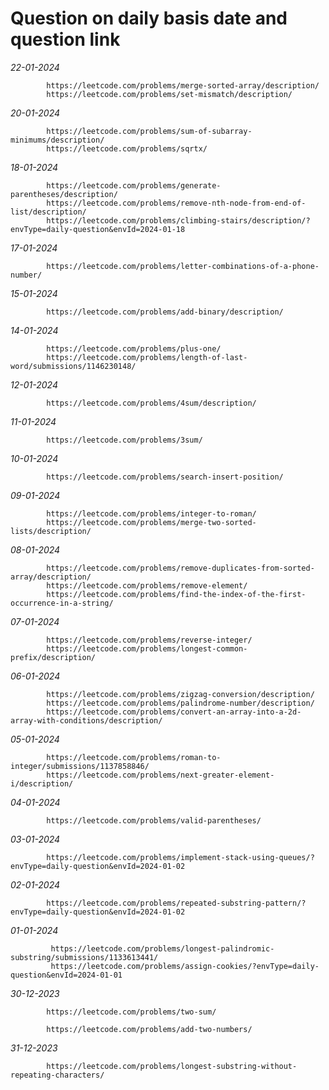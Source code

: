 # Question on daily basis date and question link
*22-01-2024*

            https://leetcode.com/problems/merge-sorted-array/description/
            https://leetcode.com/problems/set-mismatch/description/

*20-01-2024*

            https://leetcode.com/problems/sum-of-subarray-minimums/description/
            https://leetcode.com/problems/sqrtx/
            
*18-01-2024*

            https://leetcode.com/problems/generate-parentheses/description/
            https://leetcode.com/problems/remove-nth-node-from-end-of-list/description/
            https://leetcode.com/problems/climbing-stairs/description/?envType=daily-question&envId=2024-01-18

*17-01-2024*

            https://leetcode.com/problems/letter-combinations-of-a-phone-number/

*15-01-2024*

            https://leetcode.com/problems/add-binary/description/
            
*14-01-2024*
            
            https://leetcode.com/problems/plus-one/
            https://leetcode.com/problems/length-of-last-word/submissions/1146230148/
            
*12-01-2024*

            https://leetcode.com/problems/4sum/description/

*11-01-2024*
            
            https://leetcode.com/problems/3sum/
            
*10-01-2024*

            https://leetcode.com/problems/search-insert-position/

*09-01-2024*

            https://leetcode.com/problems/integer-to-roman/
            https://leetcode.com/problems/merge-two-sorted-lists/description/

*08-01-2024*
            
            https://leetcode.com/problems/remove-duplicates-from-sorted-array/description/
            https://leetcode.com/problems/remove-element/
            https://leetcode.com/problems/find-the-index-of-the-first-occurrence-in-a-string/

*07-01-2024*

            https://leetcode.com/problems/reverse-integer/
            https://leetcode.com/problems/longest-common-prefix/description/

*06-01-2024*

            https://leetcode.com/problems/zigzag-conversion/description/
            https://leetcode.com/problems/palindrome-number/description/
            https://leetcode.com/problems/convert-an-array-into-a-2d-array-with-conditions/description/

*05-01-2024*

            https://leetcode.com/problems/roman-to-integer/submissions/1137858846/
            https://leetcode.com/problems/next-greater-element-i/description/

*04-01-2024*
            
            https://leetcode.com/problems/valid-parentheses/

*03-01-2024*
            
            https://leetcode.com/problems/implement-stack-using-queues/?envType=daily-question&envId=2024-01-02

*02-01-2024* 
            
            https://leetcode.com/problems/repeated-substring-pattern/?envType=daily-question&envId=2024-01-02



*01-01-2024* 
            
             https://leetcode.com/problems/longest-palindromic-substring/submissions/1133613441/
             https://leetcode.com/problems/assign-cookies/?envType=daily-question&envId=2024-01-01



*30-12-2023*   
            
            https://leetcode.com/problems/two-sum/
             
            https://leetcode.com/problems/add-two-numbers/		

*31-12-2023*   
            
            https://leetcode.com/problems/longest-substring-without-repeating-characters/


